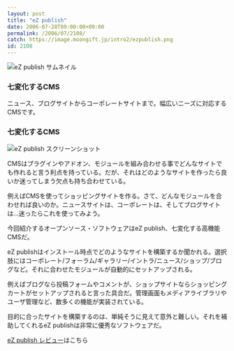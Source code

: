 ```yaml
---
layout: post
title: "eZ publish"
date: 2006-07-28T09:00:00+09:00
permalink: /2006/07/2108/
catch: https://image.moongift.jp/intro2/ezpublish.png
id: 2108
---
```

 ![eZ publish サムネイル](https://image.moongift.jp/intro2/ezpublish.t.png "eZ publish サムネイル")
  

### 七変化するCMS
  
ニュース、ブログサイトからコーポレートサイトまで。幅広いニーズに対応するCMSです。  
<!--more-->  

### 七変化するCMS
  

![eZ publish スクリーンショット](https://image.moongift.jp/intro2/ezpublish.png "eZ publish スクリーンショット")

  

CMSはプラグインやアドオン、モジュールを組み合わせる事でどんなサイトでも作れると言う利点を持っている。だが、それはどのようなサイトを作ったら良いか迷ってしまう欠点も持ち合わせている。

  

例えばCMSを使ってショッピングサイトを作る。さて、どんなモジュールを合わせれば良いのか。ニュースサイトは、コーポレートは、そしてブログサイトは…迷ったらこれを使ってみよう。

  

今回紹介するオープンソース・ソフトウェアはeZ publish、七変化する高機能CMSだ。

  

eZ publishはインストール時点でどのようなサイトを構築するか聞かれる。選択肢にはコーポレート/フォーラム/ギャラリー/イントラ/ニュース/ショップ/ブログなど。それに合わせたモジュールが自動的にセットアップされる。

  

例えばブログなら投稿フォームやコメントが、ショップサイトならショッピングカートがセットアップされると言った具合だ。管理画面もメディアライブラリやユーザ管理など、数多くの機能が実装されている。

  

目的に合ったサイトを構築するのは、単純そうに見えて意外と難しい。それを補助してくれるeZ publishは非常に優秀なソフトウェアだ。

  

[eZ publish レビュー](http://oss.moongift.jp/review/i-2117.html)はこちら


